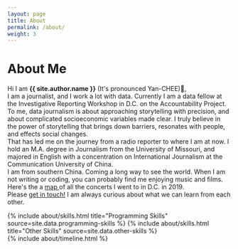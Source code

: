 ```yaml
---
layout: page
title: About
permalink: /about/
weight: 3
---
```


# **About Me**

Hi I am **{{ site.author.name }}** (It's pronounced Yan-CHEE):wave:,<br>
I am a journalist, and I work a lot with data. Currently I am a data fellow at the Investigative Reporting Workshop in D.C. on the Accountability Project. To me, data journalism is about approaching storytelling with precision, and about complicated socioeconomic variables made clear. I truly believe in the power of storytelling that brings down barriers, resonates with people, and effects social changes. <br>
That has led me on the journey from a radio reporter to where I am at now. I hold an M.A. degree in Journalism from the University of Missouri, and majored in English with a concentration on International Journalism at the Communication University of China.<br>
I am from southern China. Coming a long way to see the world. When I am not writing or coding, you can probably find me enjoying music and films. Here's the a <a href="https://yanqi-xu.github.io/dc_concerts_map/" target="_blank">map </a> of all the concerts I went to in D.C. in 2019. <br>
Please <a href = '#contact'>get in touch!</a> I am always curious about what we can learn from each other. 

<div class="row">
{% include about/skills.html title="Programming Skills" source=site.data.programming-skills %}
{% include about/skills.html title="Other Skills" source=site.data.other-skills %}
</div>

<div class="row">
{% include about/timeline.html %}
</div>
